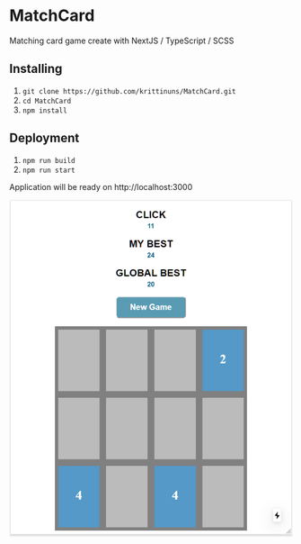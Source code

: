 # MatchCard

Matching card game create with NextJS / TypeScript / SCSS

## Installing

1. `git clone https://github.com/krittinuns/MatchCard.git`
2. `cd MatchCard`
3. `npm install`

## Deployment

1. `npm run build`
2. `npm run start`

Application will be ready on http://localhost:3000

![Screenshot](screenshot.png)
